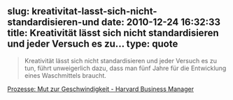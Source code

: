 slug: kreativitat-lasst-sich-nicht-standardisieren-und
date: 2010-12-24 16:32:33
title: Kreativität lässt sich nicht standardisieren und jeder Versuch es zu...
type: quote
---

> Kreativität lässt sich nicht standardisieren und jeder Versuch es zu tun, führt unweigerlich dazu, dass man fünf Jahre für die Entwicklung eines Waschmittels braucht.

[Prozesse: Mut zur Geschwindigkeit - Harvard Business Manager](http://www.harvardbusinessmanager.de/heft/artikel/a-719983-2.html)
